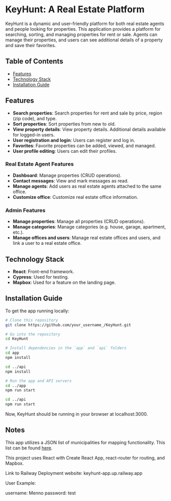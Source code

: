# KeyHunt: A Real Estate Platform

KeyHunt is a dynamic and user-friendly platform for both real estate agents and people looking for properties. This application provides a platform for searching, sorting, and managing properties for rent or sale. Agents can manage their properties, and users can see additional details of a property and save their favorites. 

## Table of Contents

- [Features](#features)
- [Technology Stack](#technology-stack)
- [Installation Guide](#installation-guide)

## Features

- **Search properties**: Search properties for rent and sale by price, region (zip code), and type.
- **Sort properties**: Sort properties from new to old.
- **View property details**: View property details. Additional details available for logged-in users.
- **User registration and login**: Users can register and log in.
- **Favorites**: Favorite properties can be added, viewed, and managed.
- **User profile editing**: Users can edit their profiles.

### Real Estate Agent Features

- **Dashboard**: Manage properties (CRUD operations).
- **Contact messages**: View and mark messages as read.
- **Manage agents**: Add users as real estate agents attached to the same office.
- **Customize office**: Customize real estate office information.

### Admin Features

- **Manage properties**: Manage all properties (CRUD operations).
- **Manage categories**: Manage categories (e.g. house, garage, apartment, etc.).
- **Manage offices and users**: Manage real estate offices and users, and link a user to a real estate office.

## Technology Stack

- **React**: Front-end framework.
- **Cypress**: Used for testing.
- **Mapbox**: Used for a feature on the landing page.

## Installation Guide

To get the app running locally:

```bash
# Clone this repository
git clone https://github.com/your_username_/KeyHunt.git

# Go into the repository
cd KeyHunt

# Install dependencies in the `app` and `api` folders
cd app
npm install

cd ../api
npm install

# Run the app and API servers
cd ../app
npm run start

cd ../api
npm run start
```
Now, KeyHunt should be running in your browser at localhost:3000.
## Notes
This app utilizes a JSON list of municipalities for mapping functionality. This list can be found [here](https://raw.githubusercontent.com/jief/zipcode-belgium/master/zipcode-belgium.json).

This project uses React with Create React App, react-router for routing, and Mapbox.

Link to Railway Deployment website: keyhunt-app.up.railway.app

User Example:

 username: Menno
  password: test
